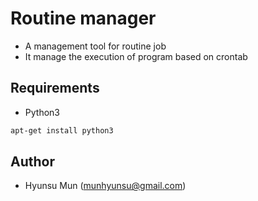 # Routine manager
- A management tool for routine job
- It manage the execution of program based on crontab

## Requirements
- Python3
```bash
apt-get install python3
```

## Author
- Hyunsu Mun (munhyunsu@gmail.com)

